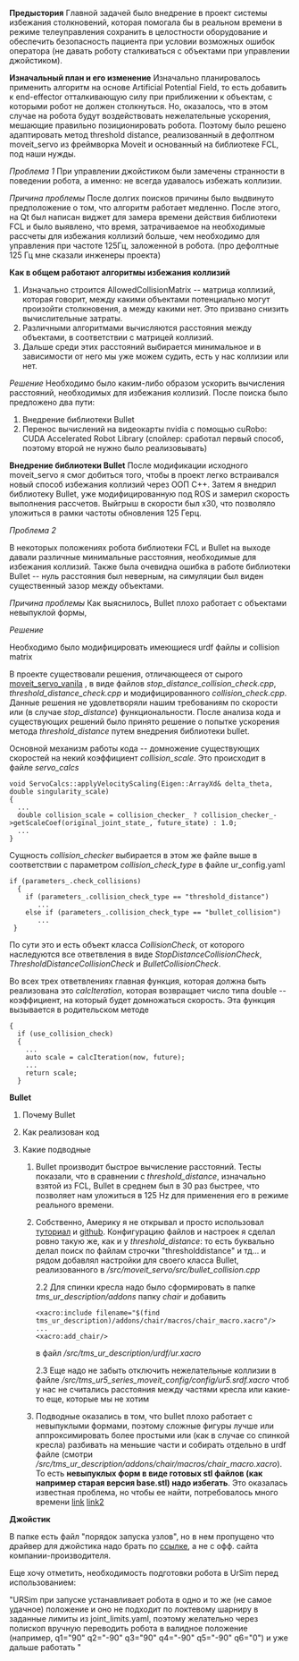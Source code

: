 **Предыстория**
Главной задачей было внедрение в проект системы избежания столкновений, которая помогала бы в реальном времени в режиме телеуправления сохранить в целостности оборудование и обеспечить безопасность пациента при условии возможных ошибок оператора (не давать роботу сталкиваться с объектами при управлении джойстиком).

**Изначальный план и его изменение**
Изначально планировалось применить алгоритм на основе Artificial Potential Field, то есть добавить к end-effector отталкивающую силу при приближении к объектам, с которыми робот не должен столкнуться. Но, оказалось, что в этом случае на робота будут воздействовать нежелательные ускорения, мешающие правильно позиционировать робота. Поэтому было решено адаптировать метод threshold distance, реализованный в дефолтном moveit_servo из фреймворка Moveit и основанный на библиотеке FCL, под наши нужды. 

*Проблема 1*
При управлении джойстиком были замечены странности в поведении робота, а именно: не всегда удавалось избежать коллизии. 

*Причина проблемы*
После долгих поисков причины было выдвинуто предположение о том, что алгоритм работает медленно. После этого, на Qt был написан виджет для замера времени действия библиотеки FCL и было выявлено, что время, затрачиваемое на необходимые рассчеты для избежания коллизий больше, чем необходимо для управления при частоте 125Гц, заложенной в робота. (про дефолтные 125 Гц мне сказали инженеры проекта)

**Как в общем работают алгоритмы избежания коллизий**
 1. Изначально строится AllowedCollisionMatrix -- матрица коллизий, которая говорит, между какими объектами потенциально могут произойти столкновения, а между какими нет. Это призвано снизить вычислительные затраты.
 2. Различными алгоритмами вычисляются расстояния между объектами, в соответствии с матрицей коллизий.
 3. Дальше среди этих расстояний выбирается минимальное и в зависимости от него мы уже можем судить, есть у нас коллизии или нет.

*Решение*
Необходимо было каким-либо образом ускорить вычисления расстояний, необходимых для избежания коллизий. После поиска было предложено два пути:
 1. Внедрение библиотеки Bullet
 2. Перенос вычислений на видеокарты nvidia с помощью cuRobo: CUDA Accelerated Robot Library
(спойлер: сработал первый способ, поэтому второй не нужно было реализовывать)

**Внедрение библиотеки Bullet**
После модификации исходного moveit_servo я смог добиться того, чтобы в проект легко встраивался новый способ избежания коллизий через ООП С++. Затем я внедрил библиотеку Bullet, уже модифицированную под ROS и замерил скорость выполнения рассчетов. Выйгрыш в скорости был x30, что позволяло уложиться в рамки частоты обновления 125 Герц.

*Проблема 2*

В некоторых положениях робота библиотеки FCL и Bullet на выходе давали  различные минимальные расстояния, необходимые для избежания коллизий. Также была очевидна ошибка в работе библиотеки Bullet -- нуль расстояния был неверным, на симуляции был виден существенный зазор между объектами.

*Причина проблемы*
Как выяснилось, Bullet плохо работает с объектами невыпуклой формы, 

*Решение*

Необходимо было модифицировать имеющиеся urdf файлы и collision matrix 





В проекте существовали решения, отличающееся от сырого [moveit_servo_vanila](https://github.com/moveit/moveit/tree/1.1.14/moveit_ros/moveit_servo) , в виде файлов *stop_distance_collision_check.cpp*, *threshold_distance_check.cpp* и модифицированного *collision_check.cpp*. Данные решения не удовлетворяли нашим требованиям по скорости или (в случае *stop_distance*) функциональности. После анализа кода и существующих решений было принято решение о попытке ускорения метода *threshold_distance* путем внедрения библиотеки bullet. 

Основной механизм работы кода -- домножение существующих скоростей на некий коэффициент *collision_scale*. Это происходит в файле *servo_calcs*
```
void ServoCalcs::applyVelocityScaling(Eigen::ArrayXd& delta_theta, double singularity_scale)
{
  ...
  double collision_scale = collision_checker_ ? collision_checker_->getScaleCoef(original_joint_state_, future_state) : 1.0;
  ...
}
```

Сущность *collision_checker* выбирается в этом же файле выше в соответствии с параметром *collision_check_type* в файле ur_config.yaml 

```
if (parameters_.check_collisions)
  {
    if (parameters_.collision_check_type == "threshold_distance")
       ...
    else if (parameters_.collision_check_type == "bullet_collision")
       ...
 }
```
По сути это и есть объект класса *CollisionCheck*, от которого наследуются все ответвления в виде *StopDistanceCollisionCheck*, *ThresholdDistanceCollisionCheck* и *BulletCollisionCheck*.

Во всех трех ответвлениях главная функция, которая должна быть реализована это *calcIteration*, которая возвращает число типа double -- коэффициент, на который будет домножаться скорость.
Эта функция вызывается в родительском методе 

```double CollisionCheck::getScaleCoef(const sensor_msgs::JointState& now, const sensor_msgs::JointState& future)
{
  if (use_collision_check)
  {
    ...
    auto scale = calcIteration(now, future); 
    ...
    return scale;
  }

```

**Bullet** 
1. Почему Bullet
2. Как реализован код
3. Какие подводные

   1. Bullet производит быстрое вычисление расстояний. Тесты показали, что в сравнении с *threshold_distance*, изначально взятой из FCL, Bullet в среднем был в 30 раз быстрее, что позволяет нам уложиться в 125 Hz для применения его в режиме реального времени.
   2. Собственно, Америку я не открывал и просто использовал [туториал](https://moveit.ros.org/bullet/collision%20detection/moveit/2020/11/18/bullet-collision.html) и [github](https://github.com/moveit/moveit/issues/2998). Конфигурацию файлов и настроек я сделал ровно такую же, как и у *threshold_distance*: то есть буквально делал поиск по файлам строчки "thresholddistance" и тд... и рядом добавлял настройки для своего класса Bullet, реализованного в */src/moveit_servo/src/bullet_collision.cpp*

      2.2 Для спинки кресла надо было сформировать в папке *tms_ur_description/addons* папку *chair*  и добавить

      ```
      <xacro:include filename="$(find tms_ur_description)/addons/chair/macros/chair_macro.xacro"/>
      ...
      <xacro:add_chair/>
      ```
      в файл */src/tms_ur_description/urdf/ur.xacro*

      2.3 Еще надо не забыть отключить нежелательные коллизии в файле */src/tms_ur5_series_moveit_config/config/ur5.srdf.xacro* чтоб у нас не считались расстояния между частями кресла или какие-то еще, которые мы не хотим

   3. Подводные оказались в том, что bullet плохо работает с невыпуклыми формами, поэтому сложные фигуры лучше или аппроксимировать более простыми или (как в случае со спинкой кресла) разбивать на меньшие части и собирать отдельно в urdf файле (смотри */src/tms_ur_description/addons/chair/macros/chair_macro.xacro*). То есть **невыпуклых форм в виде готовых stl файлов (как например старая версия base.stl) надо избегать**. Это оказалась известная проблема, но чтобы ее найти, потребовалось много времени [link](https://github.com/bulletphysics/bullet3/issues/1507) [link2](https://github.com/bulletphysics/bullet3/issues/2531)  

**Джойстик** 

В папке есть файл "порядок запуска узлов", но в нем пропущено что драйвер для джойстика надо брать по [ссылке](https://wiki.ros.org/spacenav_node), а не с офф. сайта компании-производителя. 

Еще хочу отметить, необходимость подготовки робота в UrSim перед использованием:

"URSim при запуске устанавливает робота в одно и то же (не самое удачное) положение и оно не подходит по локтевому шарниру в заданные лимиты из joint_limits.yaml, поэтому желательно через полископ вручную переводить робота в валидное положение (например, q1="90" q2="-90" q3="90"  q4="-90" q5="-90" q6="0") и уже дальше работать "






